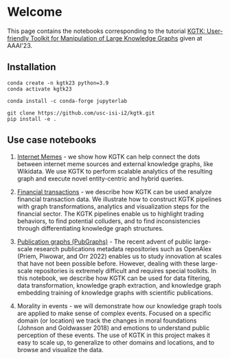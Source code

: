 # Welcome

This page contains the notebooks corresponding to the tutorial [KGTK: User-friendly Toolkit for Manipulation of Large Knowledge Graphs](https://usc-isi-i2.github.io/kgtk-tutorial-aaai-2023) given at AAAI'23.

## Installation

```
conda create -n kgtk23 python=3.9
conda activate kgtk23

conda install -c conda-forge jupyterlab

git clone https://github.com/usc-isi-i2/kgtk.git
pip install -e .
```

## Use case notebooks

1. [Internet Memes](https://github.com/usc-isi-i2/kgtk-aaai2023/blob/main/04-InternetMemes.ipynb) - we show how KGTK can help connect the dots between internet meme sources and external knowledge graphs, like Wikidata. We use KGTK to perform scalable analytics of the resulting graph and execute novel entity-centric and hybrid queries.

2. [Financial transactions](https://github.com/usc-isi-i2/kgtk-aaai2023/blob/main/02-FinancialTransactions.ipynb) - we describe how KGTK can be used analyze financial transaction data. We illustrate how to construct KGTK pipelines with graph transformations, analytics and visualization steps for the financial sector. The KGTK pipelines enable us to highlight trading behaviors, to find potential colluders, and to find inconsistencies through differentiating knowledge graph structures.

3. [Publication graphs (PubGraphs)](https://github.com/usc-isi-i2/kgtk-aaai2023/blob/main/01-PubGraph.ipynb) - The recent advent of public large-scale research publications metadata repositories such as OpenAlex (Priem, Piwowar, and Orr 2022) enables us to study innovation at scales that have not been possible before. However, dealing with these large-scale repositories is extremely difficult and requires special toolkits. In this notebook, we describe how KGTK can be used for data filtering, data transformation, knowledge graph extraction, and knowledge graph embedding training of knowledge graphs with scientific publications.

4. Morality in events - we will demonstrate how our knowledge graph tools are applied to make sense of complex events. Focused on a specific domain (or location) we track the changes in moral foundations (Johnson and Goldwasser 2018) and emotions to understand public perception of these events. The use of KGTK in this project makes it easy to scale up, to generalize to other domains and locations, and to browse and visualize the data.
